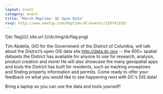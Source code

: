 ```yaml
---
layout: event
category: event
title: "March Maptime: DC Open Data"
rsvp: http://www.meetup.com/Maptime-DC/events/220741310/
---
```


![dc flag]({{ site.url }}/dc/img/dcflag.png)

Tim Abdella, GIO for the Government of the District of Columbia, will talk about the District’s open GIS data site http://data.dc.gov -- the 600+ spatial datasets the District has available for anyone to use for research, analysis, product creation and more! He will also showcase the many geospatial apps and tools the District has built for residents, such as tracking snowplows and finding property information and permits. Come ready to offer your feedback on what you would like to see happening next with DC's GIS data!

Bring a laptop so you can use the data and tools yourself!
